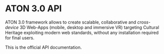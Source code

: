 # ATON 3.0 API

ATON 3.0 framework allows to create scalable, collaborative and *cross-device* 3D Web-Apps (mobile, desktop and immersive VR) targeting Cultural Heritage exploiting modern web standards, without any installation required for final users.

This is the official API documentation.